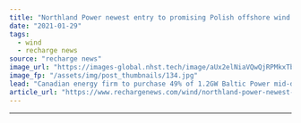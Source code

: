 ```yaml
---
title: "Northland Power newest entry to promising Polish offshore wind market"
date: "2021-01-29"
tags: 
  - wind
  - recharge news
source: "recharge news"
image_url: "https://images-global.nhst.tech/image/aUx2elNiaVQwQjRPMkxTbm9IR3pvQVgrNElJcmYyZEZabFlybEprNE11Zz0=/nhst/binary/5398787baeb7e3186fcf61f009538a18"
image_fp: "/assets/img/post_thumbnails/134.jpg"
lead: "Canadian energy firm to purchase 49% of 1.2GW Baltic Power mid-development project from refiner PKN Orlen"
article_url: "https://www.rechargenews.com/wind/northland-power-newest-entry-to-promising-polish-offshore-wind-market/2-1-954174"
---
```


---
